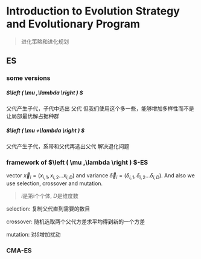 # Introduction to Evolution Strategy and Evolutionary Program 

> 进化策略和进化规划

## ES

### some versions 

##### $\left ( \mu ,\lambda \right ) $

父代产生子代，子代中选出 父代  但我们使用这个多一些，能够增加多样性而不是让局部最优解占据种群

##### $\left ( \mu +\lambda \right ) $

父代产生子代，系带和父代再选出父代   解决退化问题

### framework of $\left ( \mu ,\lambda \right ) $-ES

vector $\vec{x}_i=(x_{i,1},x_{i,2}\dots x_{i,D})$ and variance $\vec{\delta}_i=(\delta_{i,1},\delta_{i,2}\dots \delta_{i,D})$. And also we use selection, crossover and mutation.

> $i$是第i个个体, $D$是维度数

selection: 复制父代直到需要的数目

crossover: 随机选取两个父代方差求平均得到新的一个方差

mutation: 对$\delta$增加扰动

### CMA-ES

